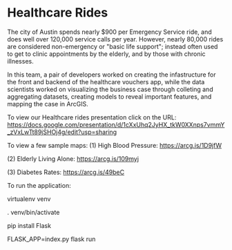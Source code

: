 # Healthcare Rides

The city of Austin spends nearly $900 per Emergency Service ride, and does well over 120,000 service calls per year. 
However, nearly 80,000 rides are considered non-emergency or "basic life support"; instead often used to get to clinic appointments by the elderly, and by those with chronic illnesses. 

In this team, a pair of developers worked on creating the infastructure for the front and backend of the healthcare vouchers app, while the data scientists worked on visualizing the business case through colleting and aggregating datasets, creating models to reveal important features, and mapping the case in ArcGIS. 

To view our Healthcare rides presentation click on the URL: 
https://docs.google.com/presentation/d/1cXxUhq2JyHX_tkW0XXnps7vmmY_zVxLwTt89jSHOj4g/edit?usp=sharing

To view a few sample maps: 
(1) High Blood Pressure: https://arcg.is/1D9jfW 

(2) Elderly Living Alone: https://arcg.is/109myj 

(3) Diabetes Rates: https://arcg.is/49beC 

To run the application: 

virtualenv venv

. venv/bin/activate

pip install Flask

FLASK_APP=index.py flask run
